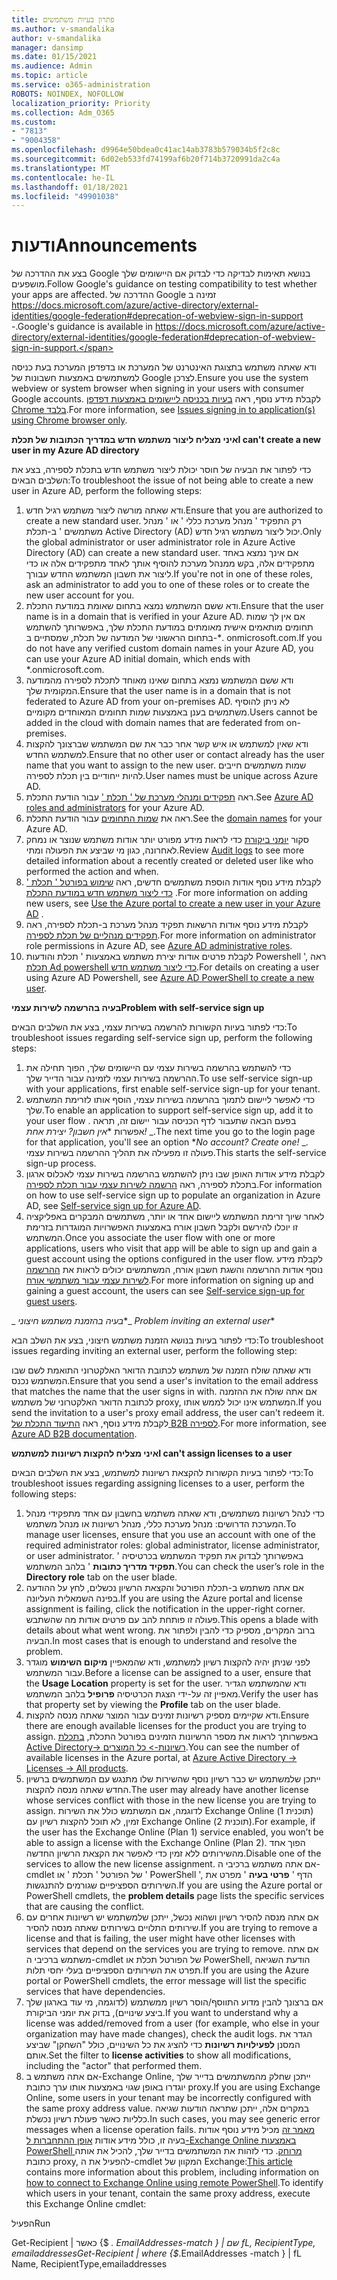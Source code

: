 ```yaml
---
title: פתרון בעיות משתמשים
ms.author: v-smandalika
author: v-smandalika
manager: dansimp
ms.date: 01/15/2021
ms.audience: Admin
ms.topic: article
ms.service: o365-administration
ROBOTS: NOINDEX, NOFOLLOW
localization_priority: Priority
ms.collection: Adm_O365
ms.custom:
- "7813"
- "9004358"
ms.openlocfilehash: d9964e50bdea0c41ac14ab3783b579034b5f2c8c
ms.sourcegitcommit: 6d02eb533fd74199af6b20f714b3720991da2c4a
ms.translationtype: MT
ms.contentlocale: he-IL
ms.lasthandoff: 01/18/2021
ms.locfileid: "49901038"
---
```

# <a name="announcements"></a><span data-ttu-id="f1af2-102">ודעות</span><span class="sxs-lookup"><span data-stu-id="f1af2-102">Announcements</span></span>

<span data-ttu-id="f1af2-103">בצע את ההדרכה של Google בנושא תאימות לבדיקה כדי לבדוק אם היישומים שלך מושפעים.</span><span class="sxs-lookup"><span data-stu-id="f1af2-103">Follow Google's guidance on testing compatibility to test whether your apps are affected.</span></span> <span data-ttu-id="f1af2-104">ההדרכה של Google זמינה ב https://docs.microsoft.com/azure/active-directory/external-identities/google-federation#deprecation-of-webview-sign-in-support -.</span><span class="sxs-lookup"><span data-stu-id="f1af2-104">Google's guidance is available in https://docs.microsoft.com/azure/active-directory/external-identities/google-federation#deprecation-of-webview-sign-in-support.</span></span>

<span data-ttu-id="f1af2-105">ודא שאתה משתמש בתצוגת האינטרנט של המערכת או בדפדפן המערכת בעת כניסה למשתמשים באמצעות חשבונות של Google לצרכן.</span><span class="sxs-lookup"><span data-stu-id="f1af2-105">Ensure you use the system webview or system browser when signing in your users with consumer Google accounts.</span></span> <span data-ttu-id="f1af2-106">לקבלת מידע נוסף, ראה [בעיות בכניסה ליישומים באמצעות דפדפן Chrome בלבד](https://docs.microsoft.com/office365/troubleshoot/miscellaneous/chrome-behavior-affects-applications).</span><span class="sxs-lookup"><span data-stu-id="f1af2-106">For more information, see [Issues signing in to application(s) using Chrome browser only](https://docs.microsoft.com/office365/troubleshoot/miscellaneous/chrome-behavior-affects-applications).</span></span>


<span data-ttu-id="f1af2-107">**איני מצליח ליצור משתמש חדש במדריך הכתובות של תכלת**</span><span class="sxs-lookup"><span data-stu-id="f1af2-107">**I can't create a new user in my Azure AD directory**</span></span>

<span data-ttu-id="f1af2-108">כדי לפתור את הבעיה של חוסר יכולת ליצור משתמש חדש בתכלת לספירה, בצע את השלבים הבאים:</span><span class="sxs-lookup"><span data-stu-id="f1af2-108">To troubleshoot the issue of not being able to create a new user in Azure AD, perform the following steps:</span></span>

1. <span data-ttu-id="f1af2-109">ודא שאתה מורשה ליצור משתמש רגיל חדש.</span><span class="sxs-lookup"><span data-stu-id="f1af2-109">Ensure that you are authorized to create a new standard user.</span></span> <span data-ttu-id="f1af2-110">רק התפקיד ' מנהל מערכת כללי ' או ' מנהל משתמשים ' ב-תכלת Active Directory (AD) יכול ליצור משתמש רגיל חדש.</span><span class="sxs-lookup"><span data-stu-id="f1af2-110">Only the global administrator or user administrator role in Azure Active Directory (AD) can create a new standard user.</span></span> <span data-ttu-id="f1af2-111">אם אינך נמצא באחד מתפקידים אלה, בקש ממנהל מערכת להוסיף אותך לאחד מתפקידים אלה או כדי ליצור את חשבון המשתמש החדש עבורך.</span><span class="sxs-lookup"><span data-stu-id="f1af2-111">If you're not in one of these roles, ask an administrator to add you to one of these roles or to create the new user account for you.</span></span>
2. <span data-ttu-id="f1af2-112">ודא ששם המשתמש נמצא בתחום שאומת במודעת התכלת.</span><span class="sxs-lookup"><span data-stu-id="f1af2-112">Ensure that the user name is in a domain that is verified in your Azure AD.</span></span> <span data-ttu-id="f1af2-113">אם אין לך שמות תחומים מותאמים אישית מאומתים במודעת התכלת שלך, באפשרותך להשתמש בתחום הראשוני של המודעה של תכלת, שמסתיים ב-\*. onmicrosoft.com.</span><span class="sxs-lookup"><span data-stu-id="f1af2-113">If you do not have any verified custom domain names in your Azure AD, you can use your Azure AD initial domain, which ends with \*.onmicrosoft.com.</span></span>
3. <span data-ttu-id="f1af2-114">ודא ששם המשתמש נמצא בתחום שאינו מאוחד לתכלת לספירה מהמודעה המקומית שלך.</span><span class="sxs-lookup"><span data-stu-id="f1af2-114">Ensure that the user name is in a domain that is not federated to Azure AD from your on-premises AD.</span></span> <span data-ttu-id="f1af2-115">לא ניתן להוסיף משתמשים בענן באמצעות שמות תחומים המאוחדים מקומיים.</span><span class="sxs-lookup"><span data-stu-id="f1af2-115">Users cannot be added in the cloud with domain names that are federated from on-premises.</span></span>
4. <span data-ttu-id="f1af2-116">ודא שאין למשתמש או איש קשר אחר כבר את שם המשתמש שברצונך להקצות למשתמש החדש.</span><span class="sxs-lookup"><span data-stu-id="f1af2-116">Ensure that no other user or contact already has the user name that you want to assign to the new user.</span></span> <span data-ttu-id="f1af2-117">שמות משתמשים חייבים להיות ייחודיים בין תכלת לספירה.</span><span class="sxs-lookup"><span data-stu-id="f1af2-117">User names must be unique across Azure AD.</span></span>
5. <span data-ttu-id="f1af2-118">ראה [תפקידים ומנהלי מערכת של ' תכלת '](https://ms.portal.azure.com/#blade/Microsoft_AAD_IAM/ActiveDirectoryMenuBlade/RolesAndAdministrators) עבור הודעת התכלת.</span><span class="sxs-lookup"><span data-stu-id="f1af2-118">See [Azure AD roles and administrators](https://ms.portal.azure.com/#blade/Microsoft_AAD_IAM/ActiveDirectoryMenuBlade/RolesAndAdministrators) for your Azure AD.</span></span>
6. <span data-ttu-id="f1af2-119">ראה את [שמות התחומים](https://ms.portal.azure.com/#blade/Microsoft_AAD_IAM/ActiveDirectoryMenuBlade/Domains) עבור הודעת התכלת.</span><span class="sxs-lookup"><span data-stu-id="f1af2-119">See the [domain names](https://ms.portal.azure.com/#blade/Microsoft_AAD_IAM/ActiveDirectoryMenuBlade/Domains) for your Azure AD.</span></span>
7. <span data-ttu-id="f1af2-120">סקור [יומני ביקורת](https://ms.portal.azure.com/#blade/Microsoft_AAD_IAM/ActiveDirectoryMenuBlade/Audit) כדי לראות מידע מפורט יותר אודות משתמש שנוצר או נמחק לאחרונה, כגון מי שביצע את הפעולה ומתי.</span><span class="sxs-lookup"><span data-stu-id="f1af2-120">Review [Audit logs](https://ms.portal.azure.com/#blade/Microsoft_AAD_IAM/ActiveDirectoryMenuBlade/Audit) to see more detailed information about a recently created or deleted user like who performed the action and when.</span></span>
8. <span data-ttu-id="f1af2-121">לקבלת מידע נוסף אודות הוספת משתמשים חדשים, ראה [שימוש בפורטל ' תכלת ' כדי ליצור משתמש חדש במודעת התכלת](https://docs.microsoft.com/azure/active-directory/fundamentals/add-users-azure-active-directory) .</span><span class="sxs-lookup"><span data-stu-id="f1af2-121">For more information on adding new users, see [Use the Azure portal to create a new user in your Azure AD](https://docs.microsoft.com/azure/active-directory/fundamentals/add-users-azure-active-directory) .</span></span>
9. <span data-ttu-id="f1af2-122">לקבלת מידע נוסף אודות הרשאות תפקיד מנהל מערכת ב-תכלת לספירה, ראה [תפקידים מנהליים של תכלת לספירה](https://docs.microsoft.com/azure/active-directory/roles/permissions-reference).</span><span class="sxs-lookup"><span data-stu-id="f1af2-122">For more information on administrator role permissions in Azure AD, see [Azure AD administrative roles](https://docs.microsoft.com/azure/active-directory/roles/permissions-reference).</span></span>
10. <span data-ttu-id="f1af2-123">לקבלת פרטים אודות יצירת משתמש באמצעות ' תכלת והודעות Powershell ', ראה [תכלת Ad powershell כדי ליצור משתמש חדש](https://docs.microsoft.com/powershell/module/azuread/new-azureaduser).</span><span class="sxs-lookup"><span data-stu-id="f1af2-123">For details on creating a user using Azure AD Powershell, see [Azure AD PowerShell to create a new user](https://docs.microsoft.com/powershell/module/azuread/new-azureaduser).</span></span>

<span data-ttu-id="f1af2-124">**בעיה בהרשמה לשירות עצמי**</span><span class="sxs-lookup"><span data-stu-id="f1af2-124">**Problem with self-service sign up**</span></span>

<span data-ttu-id="f1af2-125">כדי לפתור בעיות הקשורות להרשמה בשירות עצמי, בצע את השלבים הבאים:</span><span class="sxs-lookup"><span data-stu-id="f1af2-125">To troubleshoot issues regarding self-service sign up, perform the following steps:</span></span>

1. <span data-ttu-id="f1af2-126">כדי להשתמש בהרשמה בשירות עצמי עם היישומים שלך, הפוך תחילה את ההרשמה בשירות עצמי לזמינה עבור הדייר שלך.</span><span class="sxs-lookup"><span data-stu-id="f1af2-126">To use self-service sign-up with your applications, first enable self-service sign-up for your tenant.</span></span> 
2. <span data-ttu-id="f1af2-127">כדי לאפשר ליישום לתמוך בהרשמה בשירות עצמי, הוסף אותו לזרימת המשתמש שלך.</span><span class="sxs-lookup"><span data-stu-id="f1af2-127">To enable an application to support self-service sign up, add it to your user flow .</span></span> <span data-ttu-id="f1af2-128">בפעם הבאה שתעבור לדף הכניסה עבור יישום זה, תראה אפשרות \**_אין חשבון? יצירת אחת!_* _.</span><span class="sxs-lookup"><span data-stu-id="f1af2-128">The next time you go to the login page for that application, you'll see an option \**_No account? Create one!_* _.</span></span> <span data-ttu-id="f1af2-129">פעולה זו מפעילה את תהליך ההרשמה בשירות עצמי.</span><span class="sxs-lookup"><span data-stu-id="f1af2-129">This starts the self-service sign-up process.</span></span>
3. <span data-ttu-id="f1af2-130">לקבלת מידע אודות האופן שבו ניתן להשתמש בהרשמה בשירות עצמי לאכלוס ארגון בתכלת לספירה, ראה [הרשמה לשירות עצמי עבור תכלת לספירה](https://docs.microsoft.com/azure/active-directory/enterprise-users/directory-self-service-signup).</span><span class="sxs-lookup"><span data-stu-id="f1af2-130">For information on how to use self-service sign up to populate an organization in Azure AD, see [Self-service sign up for Azure AD](https://docs.microsoft.com/azure/active-directory/enterprise-users/directory-self-service-signup).</span></span>
4. <span data-ttu-id="f1af2-131">לאחר שיוך זרימת המשתמש ליישום אחד או יותר, משתמשים המבקרים באפליקציה זו יוכלו להירשם ולקבל חשבון אורח באמצעות האפשרויות המוגדרות בזרימת המשתמש.</span><span class="sxs-lookup"><span data-stu-id="f1af2-131">Once you associate the user flow with one or more applications, users who visit that app will be able to sign up and gain a guest account using the options configured in the user flow.</span></span> <span data-ttu-id="f1af2-132">לקבלת מידע נוסף אודות ההרשמה והשגת חשבון אורח, המשתמשים יכולים לראות את [ההרשמה לשירות עצמי עבור משתמשי אורח](https://docs.microsoft.com/azure/active-directory/external-identities/self-service-sign-up-user-flow).</span><span class="sxs-lookup"><span data-stu-id="f1af2-132">For more information on signing up and gaining a guest account, the users can see [Self-service sign-up for guest users](https://docs.microsoft.com/azure/active-directory/external-identities/self-service-sign-up-user-flow).</span></span>

<span data-ttu-id="f1af2-133">_ *בעיה בהזמנת משתמש חיצוני*\*</span><span class="sxs-lookup"><span data-stu-id="f1af2-133">_ *Problem inviting an external user*\*</span></span>

<span data-ttu-id="f1af2-134">כדי לפתור בעיות בנושא הזמנת משתמש חיצוני, בצע את השלב הבא:</span><span class="sxs-lookup"><span data-stu-id="f1af2-134">To troubleshoot issues regarding inviting an external user, perform the following step:</span></span>

<span data-ttu-id="f1af2-135">ודא שאתה שולח הזמנה של משתמש לכתובת הדואר האלקטרוני התואמת לשם שבו המשתמש נכנס.</span><span class="sxs-lookup"><span data-stu-id="f1af2-135">Ensure that you send a user's invitation to the email address that matches the name that the user signs in with.</span></span> <span data-ttu-id="f1af2-136">אם אתה שולח את ההזמנה לכתובת הדואר האלקטרוני של משתמש proxy, המשתמש אינו יכול לממש אותו.</span><span class="sxs-lookup"><span data-stu-id="f1af2-136">If you send the invitation to a user's proxy email address, the user can't redeem it.</span></span> <span data-ttu-id="f1af2-137">לקבלת מידע נוסף, ראה [התיעוד התכלת של B2B לספירה](https://docs.microsoft.com/azure/active-directory/external-identities/).</span><span class="sxs-lookup"><span data-stu-id="f1af2-137">For more information, see [Azure AD B2B documentation](https://docs.microsoft.com/azure/active-directory/external-identities/).</span></span>

<span data-ttu-id="f1af2-138">**איני מצליח להקצות רשיונות למשתמש**</span><span class="sxs-lookup"><span data-stu-id="f1af2-138">**I can't assign licenses to a user**</span></span>

<span data-ttu-id="f1af2-139">כדי לפתור בעיות הקשורות להקצאת רשיונות למשתמש, בצע את השלבים הבאים:</span><span class="sxs-lookup"><span data-stu-id="f1af2-139">To troubleshoot issues regarding assigning licenses to a user, perform the following steps:</span></span>

1. <span data-ttu-id="f1af2-140">כדי לנהל רשיונות משתמשים, ודא שאתה משתמש בחשבון עם אחד מתפקידי מנהל המערכת הדרושים: מנהל מערכת כללי, מנהל רשיונות או מנהל משתמש.</span><span class="sxs-lookup"><span data-stu-id="f1af2-140">To manage user licenses, ensure that you use an account with one of the required administrator roles: global administrator, license administrator, or user administrator.</span></span> <span data-ttu-id="f1af2-141">באפשרותך לבדוק את תפקיד המשתמש בכרטיסיה ' **תפקיד מדריך כתובות** ' בלהב המשתמש.</span><span class="sxs-lookup"><span data-stu-id="f1af2-141">You can check the user’s role in the **Directory role** tab on the user blade.</span></span>
2. <span data-ttu-id="f1af2-142">אם אתה משתמש ב-תכלת הפורטל והקצאת הרשיון נכשלים, לחץ על ההודעה בפינה השמאלית העליונה.</span><span class="sxs-lookup"><span data-stu-id="f1af2-142">If you are using the Azure portal and license assignment is failing, click the notification in the upper-right corner.</span></span> <span data-ttu-id="f1af2-143">פעולה זו פותחת להב עם פרטים אודות מה שהשתבש.</span><span class="sxs-lookup"><span data-stu-id="f1af2-143">This opens a blade with details about what went wrong.</span></span> <span data-ttu-id="f1af2-144">ברוב המקרים, מספיק כדי להבין ולפתור את הבעיה.</span><span class="sxs-lookup"><span data-stu-id="f1af2-144">In most cases that is enough to understand and resolve the problem.</span></span>
3. <span data-ttu-id="f1af2-145">לפני שניתן יהיה להקצות רשיון למשתמש, ודא שהמאפיין **מיקום השימוש** מוגדר עבור המשתמש.</span><span class="sxs-lookup"><span data-stu-id="f1af2-145">Before a license can be assigned to a user, ensure that the **Usage Location** property is set for the user.</span></span> <span data-ttu-id="f1af2-146">ודא שהמשתמש הגדיר מאפיין זה על-ידי הצגת הכרטיסיה **פרופיל** בלהב המשתמש.</span><span class="sxs-lookup"><span data-stu-id="f1af2-146">Verify the user has that property set by viewing the **Profile** tab on the user blade.</span></span>
4. <span data-ttu-id="f1af2-147">ודא שקיימים מספיק רשיונות זמינים עבור המוצר שאתה מנסה להקצות.</span><span class="sxs-lookup"><span data-stu-id="f1af2-147">Ensure there are enough available licenses for the product you are trying to assign.</span></span> <span data-ttu-id="f1af2-148">באפשרותך לראות את מספר הרשיונות הזמינים בפורטל התכלת, [בתכלת Active Directory-> רשיונות-> כל המוצרים](https://ms.portal.azure.com/#blade/Microsoft_AAD_IAM/LicensesMenuBlade/Products).</span><span class="sxs-lookup"><span data-stu-id="f1af2-148">You can see the number of available licenses in the Azure portal, at [Azure Active Directory -> Licenses -> All products](https://ms.portal.azure.com/#blade/Microsoft_AAD_IAM/LicensesMenuBlade/Products).</span></span>
5. <span data-ttu-id="f1af2-149">ייתכן שלמשתמש יש כבר רשיון נוסף שהשירות שלו מתנגש עם המשתמשים ברשיון החדש שאתה מנסה להקצות.</span><span class="sxs-lookup"><span data-stu-id="f1af2-149">The user may already have another license whose services conflict with those in the new license you are trying to assign.</span></span> <span data-ttu-id="f1af2-150">לדוגמה, אם המשתמש כולל את השירות Exchange Online (תוכנית 1) זמין, לא תוכל להקצות רשיון עם Exchange Online (תוכנית 2).</span><span class="sxs-lookup"><span data-stu-id="f1af2-150">For example, if the user has the Exchange Online (Plan 1) service enabled, you won’t be able to assign a license with the Exchange Online (Plan 2).</span></span> <span data-ttu-id="f1af2-151">הפוך אחד מהשירותים ללא זמין כדי לאפשר את הקצאת הרשיון החדשה.</span><span class="sxs-lookup"><span data-stu-id="f1af2-151">Disable one of the services to allow the new license assignment.</span></span> <span data-ttu-id="f1af2-152">אם אתה משתמש ברכיבי ה-cmdlet של הפורטל ' תכלת ' או ' PowerShell ', הדף ' **פרטי בעיה** ' מפרט את השירותים הספציפיים שגורמים להתנגשות.</span><span class="sxs-lookup"><span data-stu-id="f1af2-152">If you are using the Azure portal or PowerShell cmdlets, the **problem details** page lists the specific services that are causing the conflict.</span></span>
6. <span data-ttu-id="f1af2-153">אם אתה מנסה להסיר רשיון ושהוא נכשל, ייתכן שלמשתמש יש רשיונות אחרים עם שירותים התלויים בשירותים שאתה מנסה להסיר.</span><span class="sxs-lookup"><span data-stu-id="f1af2-153">If you are trying to remove a license and that is failing, the user might have other licenses with services that depend on the services you are trying to remove.</span></span> <span data-ttu-id="f1af2-154">אם אתה משתמש ברכיבי ה-cmdlet של הפורטל תכלת או PowerShell, הודעת השגיאה תפרט את השירותים הספציפיים בעלי יחסי תלות.</span><span class="sxs-lookup"><span data-stu-id="f1af2-154">If you are using the Azure portal or PowerShell cmdlets, the error message will list the specific services that have dependencies.</span></span>
7. <span data-ttu-id="f1af2-155">אם ברצונך להבין מדוע התווסף/הוסר רשיון ממשתמש (לדוגמה, מי עוד בארגון שלך ביצע שינויים), בדוק את יומני הביקורת.</span><span class="sxs-lookup"><span data-stu-id="f1af2-155">If you want to understand why a license was added/removed from a user (for example, who else in your organization may have made changes), check the audit logs.</span></span> <span data-ttu-id="f1af2-156">הגדר את המסנן **לפעילויות רשיונות** כדי להציג את כל השינויים, כולל "השחקן" שביצע אותם.</span><span class="sxs-lookup"><span data-stu-id="f1af2-156">Set the filter to **license activities** to show all modifications, including the "actor" that performed them.</span></span>
8. <span data-ttu-id="f1af2-157">אם אתה משתמש ב-Exchange Online, ייתכן שחלק מהמשתמשים בדייר שלך יוגדרו באופן שגוי באמצעות אותו ערך כתובת proxy.</span><span class="sxs-lookup"><span data-stu-id="f1af2-157">If you are using Exchange Online, some users in your tenant may be incorrectly configured with the same proxy address value.</span></span> <span data-ttu-id="f1af2-158">במקרים אלה, ייתכן שתראה הודעות שגיאה כלליות כאשר פעולת רשיון נכשלת.</span><span class="sxs-lookup"><span data-stu-id="f1af2-158">In such cases, you may see generic error messages when a license operation fails.</span></span> <span data-ttu-id="f1af2-159">[מאמר זה](https://docs.microsoft.com/exchange/troubleshoot/administration/proxy-address-being-used) מכיל מידע נוסף אודות בעיה זו, כולל מידע אודות [אופן ההתחברות ל-Exchange Online באמצעות PowerShell מרוחק](https://docs.microsoft.com/powershell/exchange/connect-to-exchange-online-powershell). כדי לזהות את המשתמשים בדייר שלך, להכיל את אותה כתובת proxy, להפעיל את ה-cmdlet המקוון של Exchange:</span><span class="sxs-lookup"><span data-stu-id="f1af2-159">[This article](https://docs.microsoft.com/exchange/troubleshoot/administration/proxy-address-being-used) contains more information about this problem, including information on [how to connect to Exchange Online using remote PowerShell](https://docs.microsoft.com/powershell/exchange/connect-to-exchange-online-powershell).To identify which users in your tenant, contain the same proxy address, execute this Exchange Online cmdlet:</span></span>

<span data-ttu-id="f1af2-160">הפעיל</span><span class="sxs-lookup"><span data-stu-id="f1af2-160">Run</span></span>

<span data-ttu-id="f1af2-161">Get-Recipient | כאשר {$ _. EmailAddresses-match <user principal name> } | שם fL, RecipientType, emailaddresses</span><span class="sxs-lookup"><span data-stu-id="f1af2-161">Get-Recipient | where {$_.EmailAddresses -match <user principal name>} | fL Name, RecipientType,emailaddresses</span></span>





